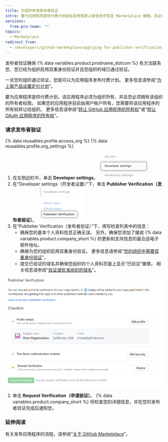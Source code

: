 ```yaml
---
title: 为组织申请发布者验证
intro: 要为应用程序提供付费计划或在应用程序上架信息中包含 Marketplace 徽章，您必须完成组织的发布者验证流程。
versions:
  free-pro-team: '*'
topics:
  - Marketplace
redirect_from:
  - /developers/github-marketplace/applying-for-publisher-verification-for-your-organization
---
```


发布者验证确保 {% data variables.product.prodname_dotcom %} 有方法联系您、您已经为组织启用双重身份验证并且您组织的域已通过验证。

一旦您的组织通过验证，您就可以为应用程序发布付费计划。 更多信息请参阅“[为上架产品设置定价计划](/developers/github-marketplace/setting-pricing-plans-for-your-listing)”。

要为应用程序提供付费计划，该应用程序必须为组织所有，并且您必须拥有该组织的所有者权限。 如果您的应用程序目前由用户帐户所有，您需要将该应用程序的所有权转让给组织。 更多信息请参阅“[转让 GitHub 应用程序的所有权](/developers/apps/transferring-ownership-of-a-github-app)”或“[转让 OAuth 应用程序的所有权](/developers/apps/transferring-ownership-of-an-oauth-app)”。

### 请求发布者验证


{% data reusables.profile.access_org %}
{% data reusables.profile.org_settings %}
1. 在左侧边栏中，单击 **Developer settings**。 ![组织设置侧边栏中的开发者设置选项](/assets/images/marketplace/developer-settings-in-org-settings.png)
1. 在“Developer settings（开发者设置）”下，单击 **Publisher Verification（发布者验证）**。 ![组织设置侧边栏中的发布者验证选项](/assets/images/marketplace/publisher-verification-settings-option.png)
1. 在“Publisher Verification（发布者验证）”下，填写检查列表中的信息：
   - 确保您的基本个人资料信息正确无误。 另外，确保您添加了接收 {% data variables.product.company_short %} 的更新和支持信息的最合适电子邮件地址。
   - 确保为您的组织启用双重身份验证。 更多信息请参阅“[您的组织中需要双重身份验证](/organizations/keeping-your-organization-secure/requiring-two-factor-authentication-in-your-organization)”。
   - 提交已验证的域名并确保您组织的个人资料页面上显示“已验证”徽章。 相关信息请参阅“[验证或批准组织的域名](/organizations/managing-organization-settings/verifying-or-approving-a-domain-for-your-organization)”。

  ![发布者验证检查列表](/assets/images/marketplace/publisher-verification-checklist.png)

2. 单击 **Request Verification（申请验证）**。 {% data variables.product.company_short %} 将检查您的详细信息，并在您的发布者验证完成后通知您。

### 延伸阅读

有关发布应用程序的流程，请参阅“[关于 GitHub Marketplace](/developers/github-marketplace/about-github-marketplace)”。
